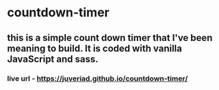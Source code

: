 # countdown-timer
## this is a simple count down timer that I've been meaning to build. It is coded with vanilla JavaScript and sass.
### live url - https://juveriad.github.io/countdown-timer/
